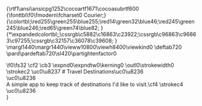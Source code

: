 {\rtf1\ansi\ansicpg1252\cocoartf1671\cocoasubrtf600
{\fonttbl\f0\fmodern\fcharset0 Courier;}
{\colortbl;\red255\green255\blue255;\red14\green32\blue46;\red245\green245\blue246;\red65\green74\blue82;
}
{\*\expandedcolortbl;;\cssrgb\c5882\c16863\c23922;\cssrgb\c96863\c96863\c97255;\cssrgb\c32157\c36078\c39608;
}
\margl1440\margr1440\vieww10800\viewh8400\viewkind0
\deftab720
\pard\pardeftab720\sl420\partightenfactor0

\f0\fs32 \cf2 \cb3 \expnd0\expndtw0\kerning0
\outl0\strokewidth0 \strokec2 \uc0\u8237 # Travel Destinations\uc0\u8236 \
\uc0\u8236 \
A simple app to keep track of destinations I'd like to visit.\cf4 \strokec4 \uc0\u8236 \
}
